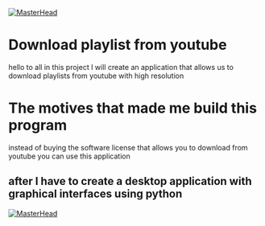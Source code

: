 [![MasterHead](https://media.tenor.com/ci494HY-uRwAAAAC/youtube-logo.gif)](https://rishavchanda.io)

# Download playlist from youtube
hello to all in this project I will create an application that allows us to download playlists from youtube with high resolution

# The motives that made me build this program
instead of buying the software license that allows you to download from youtube you can use this application


## after I have to create a desktop application with graphical interfaces using python
[![MasterHead](https://thumbs.dreamstime.com/b/development-logo-template-design-progress-business-vector-symbol-abstract-triangle-sign-stylized-pyramid-structure-concept-179322812.jpg)](https://rishavchanda.io)
